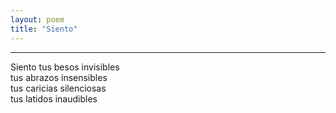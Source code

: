 ```yaml
---
layout: poem
title: "Siento"
---
```


-----

Siento tus besos invisibles<br>
tus abrazos insensibles<br>
tus caricias silenciosas<br>
tus latidos inaudibles